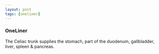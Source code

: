 ```yaml
---
layout: post
tags: [oneliner]
---
```



### OneLiner

The Celiac trunk supplies the stomach, part of the duodenum, gallbladder, liver, spleen & pancreas.
